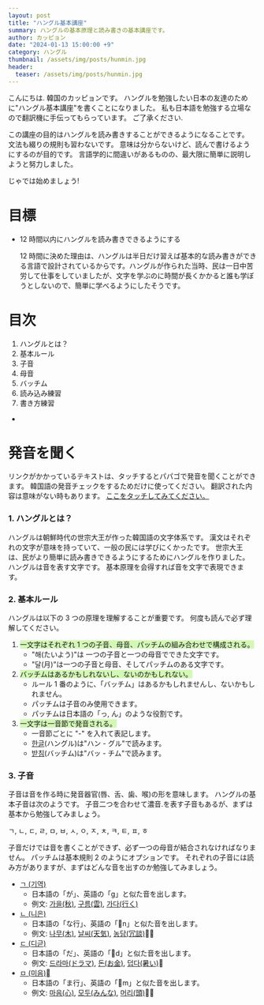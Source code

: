 ```yaml
---
layout: post
title: "ハングル基本講座"
summary: ハングルの基本原理と読み書きの基本講座です。
author: カッピョン
date: "2024-01-13 15:00:00 +9"
category: ハングル
thumbnail: /assets/img/posts/hunmin.jpg
header:
  teaser: /assets/img/posts/hunmin.jpg
---
```


こんにちは.
韓国のカッピョンです。
ハングルを勉強したい日本の友達のために"ハングル基本講座"を書くことになりました。
私も日本語を勉強する立場なので翻訳機に手伝ってもらっています。
ご了承ください.

この講座の目的はハングルを読み書きすることができるようになることです。
文法も綴りの規則も習わないです。
意味は分からないけど、読んで書けるようにするのが目的です。
言語学的に間違いがあるものの、最大限に簡単に説明しようと努力しました。

じゃでは始めましょう!

# 目標

- 12 時間以内にハングルを読み書きできるようにする

  12 時間に決めた理由は、ハングルは半日だけ習えば基本的な読み書きができる言語で設計されているからです。ハングルが作られた当時、民は一日中苦労して仕事をしていましたが、文字を学ぶのに時間が長くかかると誰も学ぼうとしないので、簡単に学べるようにしたそうです。

# 目次

1. ハングルとは？
2. 基本ルール
3. 子音
4. 母音
5. バッチム
6. 読み込み練習
7. 書き方練習

-

# 発音を聞く

リンクがかかっているテキストは、タッチするとパパゴで発音を聞くことができます。
韓国語の発音チェックをするためだけに使ってください。 翻訳された内容は意味がない時もあります。
[ここをタッチしてみてください。](https://papago.naver.com/?sk=ko&tk=ja&hn=0&st=%EC%97%AC%EA%B8%B0%EB%A5%BC%20%ED%84%B0%EC%B9%98%ED%95%B4%EB%B3%B4%EC%84%B8%EC%9A%94.)

### 1. ハングルとは？

ハングルは朝鮮時代の世宗大王が作った韓国語の文字体系です。
漢文はそれぞれの文字が意味を持っていて、一般の民には学びにくかったです。
世宗大王は、民がより簡単に読み書きできるようにするためにハングルを作りました。
ハングルは音を表す文字です。 基本原理を会得すれば音を文字で表現できます。

### 2. 基本ルール

ハングルは以下の 3 つの原理を理解することが重要です。 何度も読んで必ず理解してください。

1. <span style="background:#d3f8b6">一文字はそれぞれ 1 つの子音、母音、パッチムの組み合わせで構成される。</span>
   - "해(たいよう)"は 一つの子音と一つの母音でできた文字です。
   - "달(月)"は一つの子音と母音、そしてパッチムのある文字です。
2. <span style="background:#d3f8b6">バッチムはあるかもしれないし、ないのかもしれない。</span>
   - ルール 1 番のように、「バッチム」はあるかもしれませんし、ないかもしれません。
   - パッチムは子音のみ使用できます。
   - パッチムは日本語の「っ, ん」のような役割です。
3. <span style="background:#d3f8b6">一文字は一音節で発音される。</span>
   - 一音節ごとに "-" を入れて表記します。
   - [한글](https://papago.naver.com/?sk=ko&tk=ja&hn=0&st=%ED%95%9C%EA%B8%80)(ハングル)は"ハン - グル"で読みます。
   - [받침](https://papago.naver.com/?sk=ko&tk=ja&hn=0&st=%EB%B0%9B%EC%B9%A8)(バッチム)は"バッ - チム"で読みます。

### 3. 子音

子音は音を作る時に発音器官(唇、舌、歯、喉)の形を意味します。
ハングルの基本子音は次のようです。
子音二つを合わせて濃音.を表す子音もあるが、まずは基本から勉強してみましょう。

ㄱ, ㄴ, ㄷ, ㄹ, ㅁ, ㅂ, ㅅ, ㅇ, ㅈ, ㅊ, ㅋ, ㅌ, ㅍ, ㅎ

子音だけでは音を書くことができず、必ず一つの母音が結合されなければなりません。
パッチムは基本規則 2 のようにオプションです。
それぞれの子音には読み方がありますが、まずはどんな音を出すのか勉強してみましょう。

- [ㄱ (기역)](https://papago.naver.com/?sk=ko&tk=ja&hn=0&st=%E3%84%B1)
  - 日本語の「が」、英語の「g」と似た音を出します。
  - 例文: [가을(秋)](https://papago.naver.com/?sk=ko&tk=ja&hn=0&st=%EA%B0%80%EC%9D%84), [구름(雲)](https://papago.naver.com/?sk=ko&tk=ja&hn=0&st=%EA%B5%AC%EB%A6%84), [가다(行く)](https://papago.naver.com/?sk=ko&tk=ja&hn=0&st=%EA%B0%80%EB%8B%A4)
- [ㄴ (니은)](https://papago.naver.com/?sk=ko&tk=ja&hn=0&st=%E3%84%B4)
  - 日本語の「な行」、英語の「n」と似た音を出します。
  - 例文: [나무(木)](https://papago.naver.com/?sk=ko&tk=ja&hn=0&st=%EB%82%98%EB%AC%B4), [날씨(天気)](https://papago.naver.com/?sk=ko&tk=ja&hn=0&st=%EA%B0%80%EC%9D%84), [농담(冗談)](https://papago.naver.com/?sk=ko&tk=ja&hn=0&st=%EB%86%8D%EB%8B%B4)
- [ㄷ (디귿)](https://papago.naver.com/?sk=ko&tk=ja&hn=0&st=%E3%84%B7)
  - 日本語の「だ」、英語の「d」と似た音を出します。
  - 例文: [드라마(ドラマ)](https://papago.naver.com/?sk=ko&tk=ja&hn=0&st=%EB%93%9C%EB%9D%BC%EB%A7%88), [돈(お金)](https://papago.naver.com/?sk=ko&tk=ja&hn=0&st=%EB%8F%88), [덥다(暑い)](https://papago.naver.com/?sk=ko&tk=ja&hn=0&st=%EB%8D%A5%EB%8B%A4)
- [ㅁ (미음)](https://papago.naver.com/?sk=ko&tk=ja&hn=0&st=%E3%85%81)
  - 日本語の「ま行」、英語の「m」と似た音を出します。
  - 例文: [마음(心)](https://papago.naver.com/?sk=ko&tk=ja&hn=0&st=%EB%A7%88%EC%9D%8C), [모두(みんな)](https://papago.naver.com/?sk=ko&tk=ja&hn=0&st=%EB%AA%A8%EB%91%90), [머리(頭)](https://papago.naver.com/?sk=ko&tk=ja&hn=0&st=%EB%A8%B8%EB%A6%AC)
